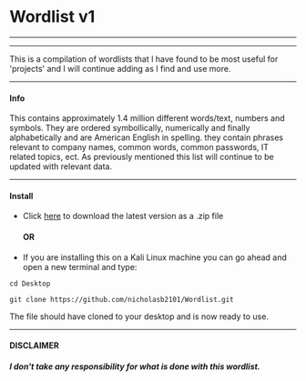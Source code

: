 # Wordlist v1

---
---

This is a compilation of wordlists that I have found to be most useful for 'projects' and I will continue adding as I find and use more.

---

#### Info
This contains approximately 1.4 million different words/text, numbers and symbols. They are ordered symbollically, numerically and finally alphabetically and are American English in spelling. they contain phrases relevant to company names, common words, common passwords, IT related topics, ect. As previously mentioned this list will continue to be updated with relevant data.

---

#### Install
- Click [here](https://github.com/nicholasb2101/Wordlist.git) to download the latest version as a .zip file
   #### OR
- If you are installing this on a Kali Linux machine you can go ahead and open a new terminal and type:
```
cd Desktop

git clone https://github.com/nicholasb2101/Wordlist.git
```
The file should have cloned to your desktop and is now ready to use.

---

#### DISCLAIMER
###### __I don't take any responsibility for what is done with this wordlist.__ 


